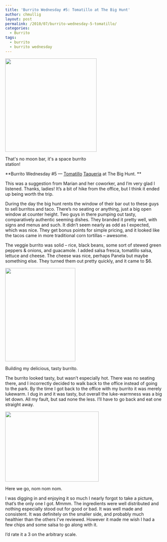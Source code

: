 ```yaml
---
title: 'Burrito Wednesday #5: Tomatillo at The Big Hunt'
author: chmullig
layout: post
permalink: /2010/07/burrito-wednesday-5-tomatillo/
categories:
  - Burrito
tags:
  - burrito
  - burrito wednesday
---
```

<div id="attachment_201" style="width: 303px" class="wp-caption aligncenter">
  <a href="http://chmullig.com/wp-content/uploads/2010/07/IMG_16981.jpg"><img class="size-medium wp-image-201" title="Tomatillo" src="http://chmullig.com/wp-content/uploads/2010/07/IMG_16981-293x300.jpg" alt="" width="293" height="300" /></a>
  
  <p class="wp-caption-text">
    That's no moon bar, it's a space burrito station!
  </p>
</div>

**Burrito Wednesday #5 — [Tomatillo][1] [Taqueria][2] at The Big Hunt. **

This was a suggestion from Marian and her coworker, and I&#8217;m very glad I listened. Thanks, ladies! It&#8217;s a bit of hike from the office, but I think it ended up being worth the trip.

During the day the big hunt rents the window of their bar out to these guys to sell burritos and taco. There&#8217;s no seating or anything, just a big open window at counter height. Two guys in there pumping out tasty, comparatively authentic seeming dishes. They branded it pretty well, with signs and menus and such. It didn&#8217;t seem nearly as odd as I expected, which was nice. They get bonus points for simple pricing, and it looked like the tacos came in more traditional corn tortillas &#8211; awesome.

The veggie burrito was solid &#8211; rice, black beans, some sort of stewed green peppers & onions, and guacamole. I added salsa fresca, tomatillo salsa, lettuce and cheese. The cheese was nice, perhaps Panela but maybe something else. They turned them out pretty quickly, and it came to $6.

<div id="attachment_203" style="width: 235px" class="wp-caption aligncenter">
  <a href="http://chmullig.com/wp-content/uploads/2010/07/IMG_1701.jpg"><img class="size-medium wp-image-203" title="Tomatillo under construction" src="http://chmullig.com/wp-content/uploads/2010/07/IMG_1701-225x300.jpg" alt="" width="225" height="300" /></a>
  
  <p class="wp-caption-text">
    Building my delicious, tasty burrito.
  </p>
</div>

The burrito looked tasty, but wasn&#8217;t especially hot. There was no seating there, and I incorrectly decided to walk back to the office instead of going to the park. By the time I got back to the office with my burrito it was merely lukewarm. I dug in and it was tasty, but overall the luke-warmness was a big let down. All my fault, but sad none the less. I&#8217;ll have to go back and eat one straight away.

<div id="attachment_204" style="width: 310px" class="wp-caption aligncenter">
  <a href="http://chmullig.com/wp-content/uploads/2010/07/IMG_1702.jpg"><img class="size-medium wp-image-204" title="Tomatillo under consumption" src="http://chmullig.com/wp-content/uploads/2010/07/IMG_1702-300x225.jpg" alt="" width="300" height="225" /></a>
  
  <p class="wp-caption-text">
    Here we go, nom nom nom.
  </p>
</div>

I was digging in and enjoying it so much I nearly forgot to take a picture, that&#8217;s the only one I got. Mmmm. The ingredients were well distributed and nothing especially stood out for good or bad. It was well made and consistent. It was definitely on the smaller side, and probably much healthier than the others I&#8217;ve reviewed. However it made me wish I had a few chips and some salsa to go along with it.

I&#8217;d rate it a 3 on the arbitrary scale.

 [1]: http://www.washingtonpost.com/wp-dyn/content/article/2009/11/10/AR2009111000769.html "Washington Post Review"
 [2]: http://www.yelp.com/biz/tomatillo-taqueria-washington "Yelp"